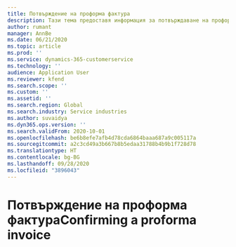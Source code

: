 ```yaml
---
title: Потвърждение на проформа фактура
description: Тази тема предоставя информация за потвърждаване на проформа фактура.
author: rumant
manager: AnnBe
ms.date: 06/21/2020
ms.topic: article
ms.prod: ''
ms.service: dynamics-365-customerservice
ms.technology: ''
audience: Application User
ms.reviewer: kfend
ms.search.scope: ''
ms.custom: ''
ms.assetid: ''
ms.search.region: Global
ms.search.industry: Service industries
ms.author: suvaidya
ms.dyn365.ops.version: ''
ms.search.validFrom: 2020-10-01
ms.openlocfilehash: be6b8efe7afb4d78cda6864baaa687a9c005117a
ms.sourcegitcommit: a2c3cd49a3b667b8b5edaa31788b4b9b1f728d78
ms.translationtype: HT
ms.contentlocale: bg-BG
ms.lasthandoff: 09/28/2020
ms.locfileid: "3896043"
---
```

# <a name="confirming-a-proforma-invoice"></a><span data-ttu-id="d59c3-103">Потвърждение на проформа фактура</span><span class="sxs-lookup"><span data-stu-id="d59c3-103">Confirming a proforma invoice</span></span>
